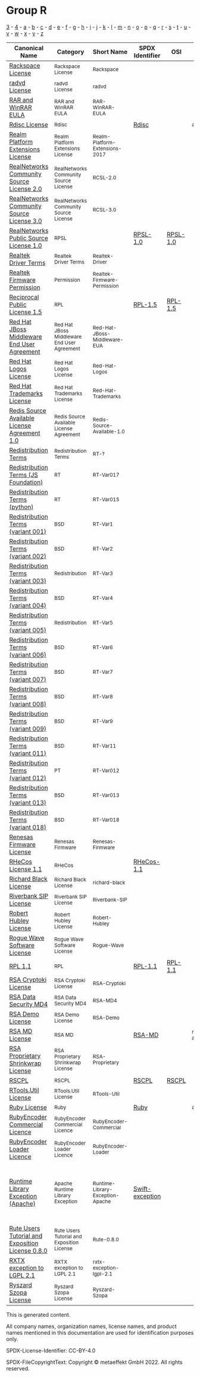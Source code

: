 # Group R

[3](../[3]/README.md) -
[4](../[4]/README.md) -
[a](../[a]/README.md) - 
[b](../[b]/README.md) - 
[c](../[c]/README.md) - 
[d](../[d]/README.md) - 
[e](../[e]/README.md) - 
[f](../[f]/README.md) - 
[g](../[g]/README.md) - 
[h](../[h]/README.md) - 
[i](../[i]/README.md) - 
[j](../[j]/README.md) - 
[k](../[k]/README.md) - 
[l](../[l]/README.md) - 
[m](../[m]/README.md) - 
[n](../[n]/README.md) - 
[o](../[o]/README.md) - 
[p](../[p]/README.md) - 
[q](../[q]/README.md) - 
[r](../[r]/README.md) - 
[s](../[s]/README.md) - 
[t](../[t]/README.md) - 
[u](../[u]/README.md) - 
[v](../[v]/README.md) - 
[w](../[w]/README.md) - 
[x](../[x]/README.md) - 
[y](../[y]/README.md) - 
[z](../[z]/README.md)

|Canonical Name|Category|Short Name|SPDX Identifier|OSI|Open CoDE|ScanCode|Matched ScanCode|Type|
| --- | --- | --- | --- | --- | --- | --- | --- | --- |
|[Rackspace License]([ra]/Rackspace-License.yaml)|<sup>Rackspace License</sup>|<sup>Rackspace</sup>| | |<sup> </sup>| [rackspace](https://github.com/nexB/scancode-toolkit/blob/develop/src/licensedcode/data/licenses/rackspace.LICENSE) | [rackspace](https://github.com/nexB/scancode-toolkit/blob/develop/src/licensedcode/data/licenses/rackspace.LICENSE) |<sup>terms</sup>|
|[radvd License]([ra]/radvd-License.yaml)|<sup>radvd License</sup>|<sup>radvd</sup>| | |<sup> </sup>| [radvd](https://github.com/nexB/scancode-toolkit/blob/develop/src/licensedcode/data/licenses/radvd.LICENSE) | [radvd](https://github.com/nexB/scancode-toolkit/blob/develop/src/licensedcode/data/licenses/radvd.LICENSE) |<sup>terms</sup>|
|[RAR and WinRAR EULA]([ra]/RAR-and-WinRAR-EULA.yaml)|<sup>RAR and WinRAR EULA</sup>|<sup>RAR-WinRAR-EULA</sup>| | |<sup> </sup>| [rar-winrar-eula](https://github.com/nexB/scancode-toolkit/blob/develop/src/licensedcode/data/licenses/rar-winrar-eula.LICENSE) | [rar-winrar-eula](https://github.com/nexB/scancode-toolkit/blob/develop/src/licensedcode/data/licenses/rar-winrar-eula.LICENSE) |<sup>terms</sup>|
|[Rdisc License]([rd]/Rdisc-License.yaml)|<sup>Rdisc</sup>|<sup> </sup>|[Rdisc](https://spdx.org/licenses/Rdisc.html)| |<sup>approved</sup>| [rdisc](https://github.com/nexB/scancode-toolkit/blob/develop/src/licensedcode/data/licenses/rdisc.LICENSE) | [rdisc](https://github.com/nexB/scancode-toolkit/blob/develop/src/licensedcode/data/licenses/rdisc.LICENSE) |<sup>terms</sup>|
|[Realm Platform Extensions License]([re]/Realm-Platform-Extensions-License.yaml)|<sup>Realm Platform Extensions License</sup>|<sup>Realm-Platform-Extensions-2017</sup>| | |<sup> </sup>| [realm-platform-extension-2017](https://github.com/nexB/scancode-toolkit/blob/develop/src/licensedcode/data/licenses/realm-platform-extension-2017.LICENSE) | |<sup>terms</sup>|
|[RealNetworks Community Source License 2.0]([re]/RealNetworks-Community-Source-License-2.0.yaml)|<sup>RealNetworks Community Source License</sup>|<sup>RCSL-2.0</sup>| | |<sup> </sup>| [rcsl-2.0](https://github.com/nexB/scancode-toolkit/blob/develop/src/licensedcode/data/licenses/rcsl-2.0.LICENSE) | [rcsl-2.0](https://github.com/nexB/scancode-toolkit/blob/develop/src/licensedcode/data/licenses/rcsl-2.0.LICENSE) |<sup>terms</sup>|
|[RealNetworks Community Source License 3.0]([re]/RealNetworks-Community-Source-License-3.0.yaml)|<sup>RealNetworks Community Source License</sup>|<sup>RCSL-3.0</sup>| | |<sup> </sup>| [rcsl-3.0](https://github.com/nexB/scancode-toolkit/blob/develop/src/licensedcode/data/licenses/rcsl-3.0.LICENSE) | [rcsl-3.0](https://github.com/nexB/scancode-toolkit/blob/develop/src/licensedcode/data/licenses/rcsl-3.0.LICENSE) |<sup>terms</sup>|
|[RealNetworks Public Source License 1.0]([re]/RealNetworks-Public-Source-License-1.0.yaml)|<sup>RPSL</sup>|<sup> </sup>|[RPSL-1.0](https://spdx.org/licenses/RPSL-1.0.html)| [RPSL-1.0](https://opensource.org/licenses/RPSL-1.0) |<sup> </sup>| [rpsl-1.0](https://github.com/nexB/scancode-toolkit/blob/develop/src/licensedcode/data/licenses/rpsl-1.0.LICENSE) | [rpsl-1.0](https://github.com/nexB/scancode-toolkit/blob/develop/src/licensedcode/data/licenses/rpsl-1.0.LICENSE) |<sup>terms</sup>|
|[Realtek Driver Terms]([re]/Realtek-Driver-Terms.yaml)|<sup>Realtek Driver Terms</sup>|<sup>Realtek-Driver</sup>| | |<sup> </sup>| | |<sup>terms</sup>|
|[Realtek Firmware Permission]([re]/Realtek-Firmware-Permission.yaml)|<sup>Permission</sup>|<sup>Realtek-Firmware-Permission</sup>| | |<sup> </sup>| | [other-permissive](https://github.com/nexB/scancode-toolkit/blob/develop/src/licensedcode/data/licenses/other-permissive.LICENSE) |<sup>terms</sup>|
|[Reciprocal Public License 1.5]([re]/Reciprocal-Public-License-1.5.yaml)|<sup>RPL</sup>|<sup> </sup>|[RPL-1.5](https://spdx.org/licenses/RPL-1.5.html)| [RPL-1.5](https://opensource.org/licenses/RPL-1.5) |<sup> </sup>| [rpl-1.5](https://github.com/nexB/scancode-toolkit/blob/develop/src/licensedcode/data/licenses/rpl-1.5.LICENSE) | [rpl-1.5](https://github.com/nexB/scancode-toolkit/blob/develop/src/licensedcode/data/licenses/rpl-1.5.LICENSE) |<sup>terms</sup>|
|[Red Hat JBoss Middleware End User Agreement]([re]/Red-Hat-JBoss-Middleware-End-User-Agreement.yaml)|<sup>Red Hat JBoss Middleware End User Agreement</sup>|<sup>Red-Hat-JBoss-Middleware-EUA</sup>| | |<sup> </sup>| | |<sup>terms</sup>|
|[Red Hat Logos License]([re]/Red-Hat-Logos-License.yaml)|<sup>Red Hat Logos License</sup>|<sup>Red-Hat-Logos</sup>| | |<sup> </sup>| [red-hat-logos](https://github.com/nexB/scancode-toolkit/blob/develop/src/licensedcode/data/licenses/red-hat-logos.LICENSE) | [red-hat-logos](https://github.com/nexB/scancode-toolkit/blob/develop/src/licensedcode/data/licenses/red-hat-logos.LICENSE) |<sup>terms</sup>|
|[Red Hat Trademarks License]([re]/Red-Hat-Trademarks-License.yaml)|<sup>Red Hat Trademarks License</sup>|<sup>Red-Hat-Trademarks</sup>| | |<sup> </sup>| [red-hat-trademarks](https://github.com/nexB/scancode-toolkit/blob/develop/src/licensedcode/data/licenses/red-hat-trademarks.LICENSE) | [red-hat-trademarks](https://github.com/nexB/scancode-toolkit/blob/develop/src/licensedcode/data/licenses/red-hat-trademarks.LICENSE) |<sup>terms</sup>|
|[Redis Source Available License Agreement 1.0]([re]/Redis-Source-Available-License-Agreement-1.0.yaml)|<sup>Redis Source Available License Agreement</sup>|<sup>Redis-Source-Available-1.0</sup>| | |<sup> </sup>| [redis-source-available-1.0](https://github.com/nexB/scancode-toolkit/blob/develop/src/licensedcode/data/licenses/redis-source-available-1.0.LICENSE) | [redis-source-available-1.0](https://github.com/nexB/scancode-toolkit/blob/develop/src/licensedcode/data/licenses/redis-source-available-1.0.LICENSE) |<sup>terms</sup>|
|[Redistribution Terms]([re]/Redistribution-Terms.yaml)|<sup>Redistribution Terms</sup>|<sup>RT-?</sup>| | |<sup> </sup>| | |<sup>terms</sup>|
|[Redistribution Terms (JS Foundation)]([re]/Redistribution-Terms-(JS-Foundation).yaml)|<sup>RT</sup>|<sup>RT-Var017</sup>| | |<sup> </sup>| | |<sup>terms</sup>|
|[Redistribution Terms (python)]([re]/Redistribution-Terms-(python).yaml)|<sup>RT</sup>|<sup>RT-Var015</sup>| | |<sup> </sup>| | |<sup>terms</sup>|
|[Redistribution Terms (variant 001)]([re]/Redistribution-Terms-(variant-001).yaml)|<sup>BSD</sup>|<sup>RT-Var1</sup>| | |<sup> </sup>| | [other-permissive](https://github.com/nexB/scancode-toolkit/blob/develop/src/licensedcode/data/licenses/other-permissive.LICENSE) |<sup>terms</sup>|
|[Redistribution Terms (variant 002)]([re]/Redistribution-Terms-(variant-002).yaml)|<sup>BSD</sup>|<sup>RT-Var2</sup>| | |<sup> </sup>| | [bsd-original-uc-1986](https://github.com/nexB/scancode-toolkit/blob/develop/src/licensedcode/data/licenses/bsd-original-uc-1986.LICENSE) |<sup>terms</sup>|
|[Redistribution Terms (variant 003)]([re]/Redistribution-Terms-(variant-003).yaml)|<sup>Redistribution</sup>|<sup>RT-Var3</sup>| | |<sup> </sup>| | [boost-original](https://github.com/nexB/scancode-toolkit/blob/develop/src/licensedcode/data/licenses/boost-original.LICENSE) |<sup>terms</sup>|
|[Redistribution Terms (variant 004)]([re]/Redistribution-Terms-(variant-004).yaml)|<sup>BSD</sup>|<sup>RT-Var4</sup>| | |<sup> </sup>| | [bsd-original-uc-1986](https://github.com/nexB/scancode-toolkit/blob/develop/src/licensedcode/data/licenses/bsd-original-uc-1986.LICENSE) |<sup>terms</sup>|
|[Redistribution Terms (variant 005)]([re]/Redistribution-Terms-(variant-005).yaml)|<sup>Redistribution</sup>|<sup>RT-Var5</sup>| | |<sup> </sup>| [delorie-historical](https://github.com/nexB/scancode-toolkit/blob/develop/src/licensedcode/data/licenses/delorie-historical.LICENSE) | [delorie-historical](https://github.com/nexB/scancode-toolkit/blob/develop/src/licensedcode/data/licenses/delorie-historical.LICENSE) |<sup>terms</sup>|
|[Redistribution Terms (variant 006)]([re]/Redistribution-Terms-(variant-006).yaml)|<sup>BSD</sup>|<sup>RT-Var6</sup>| | |<sup> </sup>| [bsla-no-advert](https://github.com/nexB/scancode-toolkit/blob/develop/src/licensedcode/data/licenses/bsla-no-advert.LICENSE) | [bsla](https://github.com/nexB/scancode-toolkit/blob/develop/src/licensedcode/data/licenses/bsla.LICENSE) |<sup>terms</sup>|
|[Redistribution Terms (variant 007)]([re]/Redistribution-Terms-(variant-007).yaml)|<sup>BSD</sup>|<sup>RT-Var7</sup>| | |<sup> </sup>| [bsla](https://github.com/nexB/scancode-toolkit/blob/develop/src/licensedcode/data/licenses/bsla.LICENSE), [bsd-original-uc-1990](https://github.com/nexB/scancode-toolkit/blob/develop/src/licensedcode/data/licenses/bsd-original-uc-1990.LICENSE) | [bsla](https://github.com/nexB/scancode-toolkit/blob/develop/src/licensedcode/data/licenses/bsla.LICENSE) |<sup>terms</sup>|
|[Redistribution Terms (variant 008)]([re]/Redistribution-Terms-(variant-008).yaml)|<sup>BSD</sup>|<sup>RT-Var8</sup>| | |<sup> </sup>| | [delorie-historical](https://github.com/nexB/scancode-toolkit/blob/develop/src/licensedcode/data/licenses/delorie-historical.LICENSE) |<sup>terms</sup>|
|[Redistribution Terms (variant 009)]([re]/Redistribution-Terms-(variant-009).yaml)|<sup>BSD</sup>|<sup>RT-Var9</sup>| | |<sup> </sup>| [bsd-axis](https://github.com/nexB/scancode-toolkit/blob/develop/src/licensedcode/data/licenses/bsd-axis.LICENSE) | [bsd-axis](https://github.com/nexB/scancode-toolkit/blob/develop/src/licensedcode/data/licenses/bsd-axis.LICENSE) |<sup>terms</sup>|
|[Redistribution Terms (variant 011)]([re]/Redistribution-Terms-(variant-011).yaml)|<sup>BSD</sup>|<sup>RT-Var11</sup>| | |<sup> </sup>| | [tcp-wrappers](https://github.com/nexB/scancode-toolkit/blob/develop/src/licensedcode/data/licenses/tcp-wrappers.LICENSE) |<sup>terms</sup>|
|[Redistribution Terms (variant 012)]([re]/Redistribution-Terms-(variant-012).yaml)|<sup>PT</sup>|<sup>RT-Var012</sup>| | |<sup> </sup>| | [qhull](https://github.com/nexB/scancode-toolkit/blob/develop/src/licensedcode/data/licenses/qhull.LICENSE), [warranty-disclaimer](https://github.com/nexB/scancode-toolkit/blob/develop/src/licensedcode/data/licenses/warranty-disclaimer.LICENSE) |<sup>terms</sup>|
|[Redistribution Terms (variant 013)]([re]/Redistribution-Terms-(variant-013).yaml)|<sup>BSD</sup>|<sup>RT-Var013</sup>| | |<sup> </sup>| | [bsd-original-uc-1986](https://github.com/nexB/scancode-toolkit/blob/develop/src/licensedcode/data/licenses/bsd-original-uc-1986.LICENSE) |<sup>terms</sup>|
|[Redistribution Terms (variant 018)]([re]/Redistribution-Terms-(variant-018).yaml)|<sup>BSD</sup>|<sup>RT-Var018</sup>| | |<sup> </sup>| | [bsd-original-uc-1986](https://github.com/nexB/scancode-toolkit/blob/develop/src/licensedcode/data/licenses/bsd-original-uc-1986.LICENSE) |<sup>terms</sup>|
|[Renesas Firmware License]([re]/Renesas-Firmware-License.yaml)|<sup>Renesas Firmware</sup>|<sup>Renesas-Firmware</sup>| | |<sup> </sup>| | [bsd-new](https://github.com/nexB/scancode-toolkit/blob/develop/src/licensedcode/data/licenses/bsd-new.LICENSE) |<sup>terms</sup>|
|[RHeCos License 1.1]([rh]/RHeCos-License-1.1.yaml)|<sup>RHeCos</sup>|<sup> </sup>|[RHeCos-1.1](https://spdx.org/licenses/RHeCos-1.1.html)| |<sup> </sup>| [ecosrh-1.1](https://github.com/nexB/scancode-toolkit/blob/develop/src/licensedcode/data/licenses/ecosrh-1.1.LICENSE) | [ecosrh-1.1](https://github.com/nexB/scancode-toolkit/blob/develop/src/licensedcode/data/licenses/ecosrh-1.1.LICENSE) |<sup>terms</sup>|
|[Richard Black License]([ri]/Richard-Black-License.yaml)|<sup>Richard Black License</sup>|<sup>richard-black</sup>| | |<sup> </sup>| [richard-black](https://github.com/nexB/scancode-toolkit/blob/develop/src/licensedcode/data/licenses/richard-black.LICENSE) | |<sup>terms</sup>|
|[Riverbank SIP License]([ri]/Riverbank-SIP-License.yaml)|<sup>Riverbank SIP License</sup>|<sup>Riverbank-SIP</sup>| | |<sup> </sup>| [riverbank-sip](https://github.com/nexB/scancode-toolkit/blob/develop/src/licensedcode/data/licenses/riverbank-sip.LICENSE) | [riverbank-sip](https://github.com/nexB/scancode-toolkit/blob/develop/src/licensedcode/data/licenses/riverbank-sip.LICENSE) |<sup>terms</sup>|
|[Robert Hubley License]([ro]/Robert-Hubley-License.yaml)|<sup>Robert Hubley License</sup>|<sup>Robert-Hubley</sup>| | |<sup> </sup>| [robert-hubley](https://github.com/nexB/scancode-toolkit/blob/develop/src/licensedcode/data/licenses/robert-hubley.LICENSE) | [robert-hubley](https://github.com/nexB/scancode-toolkit/blob/develop/src/licensedcode/data/licenses/robert-hubley.LICENSE) |<sup>terms</sup>|
|[Rogue Wave Software License]([ro]/Rogue-Wave-Software-License.yaml)|<sup>Rogue Wave Software License</sup>|<sup>Rogue-Wave</sup>| | |<sup> </sup>| [rogue-wave](https://github.com/nexB/scancode-toolkit/blob/develop/src/licensedcode/data/licenses/rogue-wave.LICENSE) | [rogue-wave](https://github.com/nexB/scancode-toolkit/blob/develop/src/licensedcode/data/licenses/rogue-wave.LICENSE) |<sup>terms</sup>|
|[RPL 1.1]([rp]/RPL-1.1.yaml)|<sup>RPL</sup>|<sup> </sup>|[RPL-1.1](https://spdx.org/licenses/RPL-1.1.html)| [RPL-1.1](https://opensource.org/licenses/RPL-1.1) |<sup> </sup>| [rpl-1.1](https://github.com/nexB/scancode-toolkit/blob/develop/src/licensedcode/data/licenses/rpl-1.1.LICENSE) | [rpl-1.1](https://github.com/nexB/scancode-toolkit/blob/develop/src/licensedcode/data/licenses/rpl-1.1.LICENSE) |<sup>terms</sup>|
|[RSA Cryptoki License]([rs]/RSA-Cryptoki-License.yaml)|<sup>RSA Cryptoki License</sup>|<sup>RSA-Cryptoki</sup>| | |<sup> </sup>| [rsa-cryptoki](https://github.com/nexB/scancode-toolkit/blob/develop/src/licensedcode/data/licenses/rsa-cryptoki.LICENSE) | [rsa-cryptoki](https://github.com/nexB/scancode-toolkit/blob/develop/src/licensedcode/data/licenses/rsa-cryptoki.LICENSE) |<sup>terms</sup>|
|[RSA Data Security MD4]([rs]/RSA-Data-Security-MD4.yaml)|<sup>RSA Data Security MD4</sup>|<sup>RSA-MD4</sup>| | |<sup> </sup>| [rsa-md4](https://github.com/nexB/scancode-toolkit/blob/develop/src/licensedcode/data/licenses/rsa-md4.LICENSE) | |<sup>terms</sup>|
|[RSA Demo License]([rs]/RSA-Demo-License.yaml)|<sup>RSA Demo License</sup>|<sup>RSA-Demo</sup>| | |<sup> </sup>| [rsa-demo](https://github.com/nexB/scancode-toolkit/blob/develop/src/licensedcode/data/licenses/rsa-demo.LICENSE) | [rsa-demo](https://github.com/nexB/scancode-toolkit/blob/develop/src/licensedcode/data/licenses/rsa-demo.LICENSE) |<sup>terms</sup>|
|[RSA MD License]([rs]/RSA-MD-License.yaml)|<sup>RSA MD</sup>|<sup> </sup>|[RSA-MD](https://spdx.org/licenses/RSA-MD.html)| |<sup>not approved</sup>| [rsa-md4](https://github.com/nexB/scancode-toolkit/blob/develop/src/licensedcode/data/licenses/rsa-md4.LICENSE) | [rsa-md5](https://github.com/nexB/scancode-toolkit/blob/develop/src/licensedcode/data/licenses/rsa-md5.LICENSE) |<sup>terms</sup>|
|[RSA Proprietary Shrinkwrap License]([rs]/RSA-Proprietary-Shrinkwrap-License.yaml)|<sup>RSA Proprietary Shrinkwrap License</sup>|<sup>RSA-Proprietary</sup>| | |<sup> </sup>| [rsa-proprietary](https://github.com/nexB/scancode-toolkit/blob/develop/src/licensedcode/data/licenses/rsa-proprietary.LICENSE) | [rsa-proprietary](https://github.com/nexB/scancode-toolkit/blob/develop/src/licensedcode/data/licenses/rsa-proprietary.LICENSE) |<sup>terms</sup>|
|[RSCPL]([rs]/RSCPL.yaml)|<sup>RSCPL</sup>|<sup> </sup>|[RSCPL](https://spdx.org/licenses/RSCPL.html)| [RSCPL](https://opensource.org/licenses/RSCPL) |<sup> </sup>| [ricoh-1.0](https://github.com/nexB/scancode-toolkit/blob/develop/src/licensedcode/data/licenses/ricoh-1.0.LICENSE) | [ricoh-1.0](https://github.com/nexB/scancode-toolkit/blob/develop/src/licensedcode/data/licenses/ricoh-1.0.LICENSE) |<sup>terms</sup>|
|[RTools.Util License]([rt]/RTools.Util-License.yaml)|<sup>RTools.Util License</sup>|<sup>RTools-Util</sup>| | |<sup> </sup>| [rtools-util](https://github.com/nexB/scancode-toolkit/blob/develop/src/licensedcode/data/licenses/rtools-util.LICENSE) | [rtools-util](https://github.com/nexB/scancode-toolkit/blob/develop/src/licensedcode/data/licenses/rtools-util.LICENSE) |<sup>terms</sup>|
|[Ruby License]([ru]/Ruby-License.yaml)|<sup>Ruby</sup>|<sup> </sup>|[Ruby](https://spdx.org/licenses/Ruby.html)| |<sup>approved</sup>| [ruby](https://github.com/nexB/scancode-toolkit/blob/develop/src/licensedcode/data/licenses/ruby.LICENSE) | [ruby](https://github.com/nexB/scancode-toolkit/blob/develop/src/licensedcode/data/licenses/ruby.LICENSE) |<sup>terms</sup>|
|[RubyEncoder Commercial Licence]([ru]/RubyEncoder-Commercial-Licence.yaml)|<sup>RubyEncoder Commercial Licence</sup>|<sup>RubyEncoder-Commercial</sup>| | |<sup> </sup>| [rubyencoder-commercial](https://github.com/nexB/scancode-toolkit/blob/develop/src/licensedcode/data/licenses/rubyencoder-commercial.LICENSE) | [rubyencoder-commercial](https://github.com/nexB/scancode-toolkit/blob/develop/src/licensedcode/data/licenses/rubyencoder-commercial.LICENSE) |<sup>terms</sup>|
|[RubyEncoder Loader Licence]([ru]/RubyEncoder-Loader-Licence.yaml)|<sup>RubyEncoder Loader Licence</sup>|<sup>RubyEncoder-Loader</sup>| | |<sup> </sup>| [rubyencoder-loader](https://github.com/nexB/scancode-toolkit/blob/develop/src/licensedcode/data/licenses/rubyencoder-loader.LICENSE) | [rubyencoder-loader](https://github.com/nexB/scancode-toolkit/blob/develop/src/licensedcode/data/licenses/rubyencoder-loader.LICENSE) |<sup>terms</sup>|
|[Runtime Library Exception (Apache)]([ru]/Runtime-Library-Exception-(Apache).yaml)|<sup>Apache Runtime Library Exception</sup>|<sup>Runtime-Library-Exception-Apache</sup>|[Swift-exception](https://spdx.org/licenses/Swift-exception.html)| |<sup> </sup>| [apache-2.0-runtime-library-exception](https://github.com/nexB/scancode-toolkit/blob/develop/src/licensedcode/data/licenses/apache-2.0-runtime-library-exception.LICENSE), [apple-runtime-library-exception](https://github.com/nexB/scancode-toolkit/blob/develop/src/licensedcode/data/licenses/apple-runtime-library-exception.LICENSE) | [apple-runtime-library-exception](https://github.com/nexB/scancode-toolkit/blob/develop/src/licensedcode/data/licenses/apple-runtime-library-exception.LICENSE) |<sup>exception</sup>|
|[Rute Users Tutorial and Exposition License 0.8.0]([ru]/Rute-Users-Tutorial-and-Exposition-License-0.8.0.yaml)|<sup>Rute Users Tutorial and Exposition License</sup>|<sup>Rute-0.8.0</sup>| | |<sup> </sup>| [rute](https://github.com/nexB/scancode-toolkit/blob/develop/src/licensedcode/data/licenses/rute.LICENSE) | [rute](https://github.com/nexB/scancode-toolkit/blob/develop/src/licensedcode/data/licenses/rute.LICENSE) |<sup>terms</sup>|
|[RXTX exception to LGPL 2.1]([rx]/RXTX-exception-to-LGPL-2.1.yaml)|<sup>RXTX exception to LGPL 2.1</sup>|<sup>rxtx-exception-lgpl-2.1</sup>| | |<sup> </sup>| [rxtx-exception-lgpl-2.1](https://github.com/nexB/scancode-toolkit/blob/develop/src/licensedcode/data/licenses/rxtx-exception-lgpl-2.1.LICENSE) | |<sup>terms</sup>|
|[Ryszard Szopa License]([ry]/Ryszard-Szopa-License.yaml)|<sup>Ryszard Szopa License</sup>|<sup>Ryszard-Szopa</sup>| | |<sup> </sup>| [ryszard-szopa](https://github.com/nexB/scancode-toolkit/blob/develop/src/licensedcode/data/licenses/ryszard-szopa.LICENSE) | [ryszard-szopa](https://github.com/nexB/scancode-toolkit/blob/develop/src/licensedcode/data/licenses/ryszard-szopa.LICENSE) |<sup>terms</sup>|

This is generated content.

All company names, organization names, license names, and product names mentioned in this documentation are used for identification purposes only.

SPDX-License-Identifier: CC-BY-4.0

SPDX-FileCopyrightText: Copyright © metaeffekt GmbH 2022. All rights reserved.
